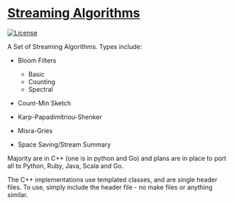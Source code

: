 # [Streaming Algorithms](https://en.wikipedia.org/wiki/Streaming_algorithm)

[![License](https://img.shields.io/badge/license-XFree86-blue.svg)](LICENSE)


A Set of Streaming Algorithms. Types include:

* Bloom Filters
   * Basic
   * Counting
   * Spectral

* Count-Min Sketch

* Karp-Papadimitriou-Shenker

* Misra-Gries

* Space Saving/Stream Summary



Majority are in C++ (one is in python and Go) and plans are in place to port all to Python, Ruby, Java, Scala and Go.


The C++ implementations use templated classes, and are single header files. To use, simply include the header file - no make files or anything similar. 
